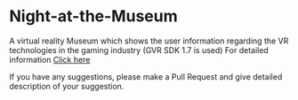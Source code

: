# Night-at-the-Museum
A virtual reality Museum which shows the user information regarding the VR technologies in the gaming industry
(GVR SDK 1.7 is used)
For detailed information <a href = "https://medium.com/@vikasrajput.official/a-night-at-the-museum-cc968e830806">Click here</a><br>

If you have any suggestions, please make a Pull Request and give detailed description of your suggestion.

